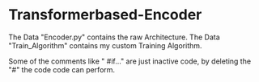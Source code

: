 # Transformerbased-Encoder
 The Data "Encoder.py" contains the raw Architecture.
 The Data "Train_Algorithm" contains my custom Training Algorithm.


Some of the comments like " #if..." are just inactive code, by deleting the "#" the code code can perform.
